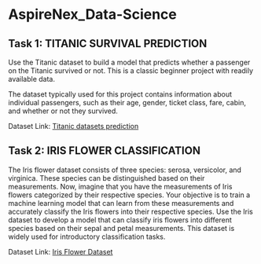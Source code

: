 # AspireNex_Data-Science
## Task 1: TITANIC SURVIVAL PREDICTION

Use the Titanic dataset to build a model that predicts whether a passenger on the Titanic survived or not. This is
a classic beginner project with readily available data.

The dataset typically used for this project contains information about individual passengers, such as their age,
gender, ticket class, fare, cabin, and whether or not they survived.

Dataset Link: [Titanic datasets prediction](https://www.kaggle.com/datasets/ashishkumarjayswal/titanic-datasets/data)

## Task 2: IRIS FLOWER CLASSIFICATION

The Iris flower dataset consists of three species: serosa, versicolor, and virginica. These species can be
distinguished based on their measurements. Now, imagine that you have the measurements of Iris flowers
categorized by their respective species. Your objective is to train a machine learning model that can learn from
these measurements and accurately classify the Iris flowers into their respective species. Use the Iris dataset to
develop a model that can classify iris flowers into different species based on their sepal and petal
measurements. This dataset is widely used for introductory classification tasks.

Dataset Link: [Iris Flower Dataset](https://www.kaggle.com/datasets/arshid/iris-flower-dataset/data)
